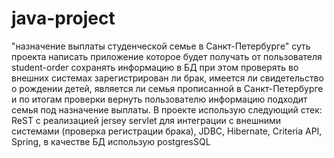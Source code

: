 # java-project
"назначение выплаты студенческой семье в Санкт-Петербурге" суть проекта написать приложение которое будет получать от пользователя student-order сохранять информацию в БД при этом проверять во внешних системах зарегистрирован ли брак, имеется ли свидетельство о рождении детей, является ли семья прописанной в Санкт-Петербурге и по итогам проверки вернуть пользователю информацию подходит семья под назначение выплаты.
В проекте использую следующий стек: ReST с реализацией jersey servlet для интеграции с внешними системами (проверка регистрации брака), JDBC, Hibernate, Criteria API, Spring, в качестве БД использую postgresSQL
